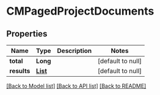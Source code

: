 # CMPagedProjectDocuments
## Properties

| Name | Type | Description | Notes |
|------------ | ------------- | ------------- | -------------|
| **total** | **Long** |  | [default to null] |
| **results** | [**List**](CMProjectDocument.md) |  | [default to null] |

[[Back to Model list]](../README.md#documentation-for-models) [[Back to API list]](../README.md#documentation-for-api-endpoints) [[Back to README]](../README.md)

